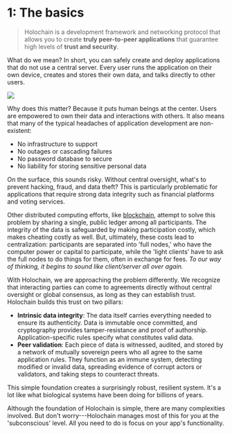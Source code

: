 # 1: The basics

> Holochain is a development framework and networking protocol that allows you to create **truly peer-to-peer applications** that guarantee high levels of **trust and security**.

What do we mean? In short, you can safely create and deploy applications that do not use a central server.  Every user runs the application on their own device, creates and stores their own data, and talks directly to other users.

![](https://i.imgur.com/lC0Ylue.png)


Why does this matter? Because it puts human beings at the center. Users are empowered to own their data and interactions with others. It also means that many of the typical headaches of application development are non-existent:

* No infrastructure to support
* No outages or cascading failures
* No password database to secure
* No liability for storing sensitive personal data

On the surface, this sounds risky. Without central oversight, what's to prevent hacking, fraud, and data theft? This is particularly problematic for applications that require strong data integrity such as financial platforms and voting services.

Other distributed computing efforts, like [blockchain](https://en.wikipedia.org/wiki/Blockchain), attempt to solve this problem by sharing a single, public ledger among all participants. The integrity of the data is safeguarded by making participation costly, which makes cheating costly as well. But, ultimately, these costs lead to centralization: participants are separated into 'full nodes,' who have the computer power or capital to participate, while the 'light clients' have to ask the full nodes to do things for them, often in exchange for fees. _To our way of thinking, it begins to sound like client/server all over again._

With Holochain, we are approaching the problem differently. We recognize that interacting parties can come to agreements directly without central oversight or global consensus, as long as they can establish trust. Holochain builds this trust on two pillars:

* **Intrinsic data integrity**: The data itself carries everything needed to ensure its authenticity. Data is immutable once committed, and cryptography provides tamper-resistance and proof of authorship. Application-specific rules specify what constitutes valid data.
* **Peer validation**: Each piece of data is witnessed, audited, and stored by a network of mutually sovereign peers who all agree to the same application rules. They function as an immune system, detecting modified or invalid data, spreading evidence of corrupt actors or validators, and taking steps to counteract threats.

This simple foundation creates a surprisingly robust, resilient system. It's a lot like what biological systems have been doing for billions of years.

Although the foundation of Holochain is simple, there are many complexities involved. But don't worry---Holochain manages most of this for you at the 'subconscious' level. All you need to do is focus on your app's functionality.